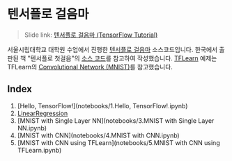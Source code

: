 # 텐서플로 걸음마
> Slide link: [텐서플로 걸음마 (TensorFlow Tutorial)](http://www.slideshare.net/JunKim22/tensorflow-tutorial-68885890)

서울시립대학교 대학원 수업에서 진행한 [텐서플로 걸음마](http://www.slideshare.net/JunKim22/tensorflow-tutorial-68885890) 소스코드입니다. 한국에서 출판된 책 "텐서플로 첫걸음"의 [소스 코드](https://github.com/rickiepark/first-steps-with-tensorflow)를 참고하여 작성했습니다. [TFLearn](http://tflearn.org/) 예제는 TFLearn의 [Convolutional Network (MNIST)](https://github.com/tflearn/tflearn/blob/master/examples/images/convnet_mnist.py)를 참고했습니다.

## Index
1. [Hello, TensorFlow!](notebooks/1.Hello, TensorFlow!.ipynb)
2. [LinearRegression](notebooks/2.LinearRegression.ipynb)
3. [MNIST with Single Layer NN](notebooks/3.MNIST with Single Layer NN.ipynb)
4. [MNIST with CNN](notebooks/4.MNIST with CNN.ipynb)
5. [MNIST with CNN using TFLearn](notebooks/5.MNIST with CNN using TFLearn.ipynb)
